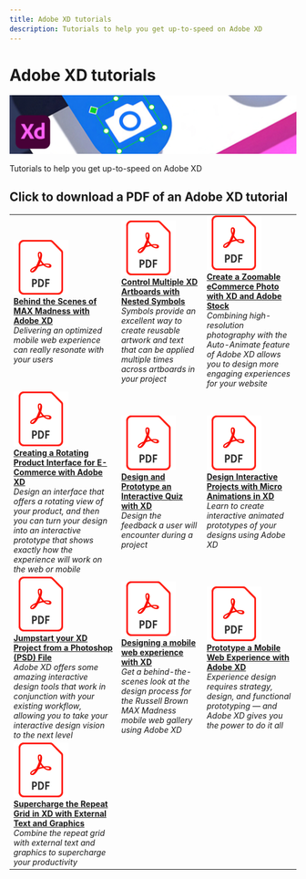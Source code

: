 ```yaml
---
title: Adobe XD tutorials
description: Tutorials to help you get up-to-speed on Adobe XD
---
```


# Adobe XD tutorials

![Creative Cloud Hero Image](../assets/CCEbanner-XD.png)

Tutorials to help you get up-to-speed on Adobe XD

## Click to download a PDF of an Adobe XD tutorial

<table>
<tr>
 <td>
   <a href="assets/BehindtheScenesofMAXMadnesswithAdobeXD.pdf">
      <img alt="Behind the Scenes of MAX Madness with Adobe XD" src="../assets/acrobat_PDF_96.png" />
   </a>
    <div>
   <a href="assets/BehindtheScenesofMAXMadnesswithAdobeXD.pdf"><strong>Behind the Scenes of MAX Madness with Adobe XD</strong></a>
    </div>
    <em>Delivering an optimized mobile web experience can really resonate with your users</em>
    <br>
  </td>
  <td>
   <a href="assets/ControlMultipleXDArtboardswithNestedSymbols.pdf">
      <img alt="Control Multiple XD Artboards with Nested Symbols" src="../assets/acrobat_PDF_96.png" />
   </a>
    <div>
   <a href="assets/ControlMultipleXDArtboardswithNestedSymbols.pdf"><strong>Control Multiple XD Artboards with Nested Symbols</strong></a>
    </div>
    <em>Symbols provide an excellent way to create reusable artwork and text that can be applied multiple times across artboards in your project</em>
    <br>
  </td>
  <td>
   <a href="assets/CreateaZoomableeCommercePhotowithXDandAdobeStock.pdf">
      <img alt="Create a Zoomable eCommerce Photo with XD and Adobe Stock" src="../assets/acrobat_PDF_96.png" />
   </a>
    <div>
   <a href="assets/CreateaZoomableeCommercePhotowithXDandAdobeStock.pdf"><strong>Create a Zoomable eCommerce Photo with XD and Adobe Stock</strong></a>
    </div>
    <em>Combining high-resolution photography with the Auto-Animate feature of Adobe XD allows you to design more engaging experiences for your website</em>
    <br>
  </td>
</tr>
<tr>
 <td>
   <a href="assets/CreatingaRotatingProductInterfaceforECommercewithAdobeXD.pdf">
      <img alt="Creating a Rotating Product Interface for E-Commerce with Adobe XD" src="../assets/acrobat_PDF_96.png" />
   </a>
    <div>
   <a href="assets/CreatingaRotatingProductInterfaceforECommercewithAdobeXD.pdf"><strong>Creating a Rotating Product Interface for E-Commerce with Adobe XD</strong></a>
    </div>
    <em>Design an interface that offers a rotating view of your product, and then you can turn your design into an interactive prototype that shows exactly how the experience will work on the web or mobile</em>
    <br>
  </td>
  <td>
   <a href="assets/DesignandPrototypeanInteractiveQuizwithXD.pdf">
      <img alt="Design and Prototype an Interactive Quiz with XD" src="../assets/acrobat_PDF_96.png" />
   </a>
    <div>
   <a href="assets/DesignandPrototypeanInteractiveQuizwithXD.pdf"><strong>Design and Prototype an Interactive Quiz with XD</strong></a>
    </div>
    <em>Design the feedback a user will encounter during a project</em>
    <br>
  </td>
  <td>
   <a href="assets/DesignInteractiveProjectswithMicroAnimationsinXD.pdf">
      <img alt="Design Interactive Projects with Micro Animations in XD" src="../assets/acrobat_PDF_96.png" />
   </a>
    <div>
   <a href="assets/DesignInteractiveProjectswithMicroAnimationsinXD.pdf"><strong>Design Interactive Projects with Micro Animations in XD</strong></a>
    </div>
    <em>Learn to create interactive animated prototypes of your designs using Adobe XD</em>
    <br>
  </td>
</tr>
<tr>
 <td>
   <a href="assets/JumpstartyourXDProjectfromaPhotoshopFile.pdf">
      <img alt="Jumpstart your XD Project from a Photoshop (PSD) File" src="../assets/acrobat_PDF_96.png" />
   </a>
    <div>
   <a href="assets/JumpstartyourXDProjectfromaPhotoshopFile.pdf"><strong>Jumpstart your XD Project from a Photoshop (PSD) File</strong></a>
    </div>
    <em>Adobe XD offers some amazing interactive design tools that work in conjunction with your existing workflow, allowing you to take your interactive design vision to the next level</em>
    <br>
  </td>
  <td>
   <a href="assets/MobileWebExperienceswithXD.pdf">
      <img alt="Designing a mobile web experience with XD" src="../assets/acrobat_PDF_96.png" />
   </a>
    <div>
   <a href="assets/MobileWebExperienceswithXD.pdf"><strong>Designing a mobile web experience with XD</strong></a>
    </div>
    <em>Get a behind-the-scenes look at the design process for the Russell Brown MAX Madness mobile web gallery using Adobe XD</em>
    <br>
  </td>
  <td>
   <a href="assets/PrototypeaMobileWebExperiencewithAdobeXD.pdf">
      <img alt="Prototype a Mobile Web Experience with Adobe XD" src="../assets/acrobat_PDF_96.png" />
   </a>
    <div>
   <a href="assets/PrototypeaMobileWebExperiencewithAdobeXD.pdf"><strong>Prototype a Mobile Web Experience with Adobe XD</strong></a>
    </div>
    <em>Experience design requires strategy, design, and functional prototyping — and Adobe XD gives you the power to do it all</em>
    <br>
  </td>
</tr>
<tr>
   <td>
   <a href="assets/PrototypeaMobileWebExperiencewithAdobeXD.pdf">
      <img alt="Supercharge the Repeat Grid in XD with External Text and Graphics" src="../assets/acrobat_PDF_96.png" />
   </a>
    <div>
   <a href="assets/PrototypeaMobileWebExperiencewithAdobeXD.pdf"><strong>Supercharge the Repeat Grid in XD with External Text and Graphics</strong></a>
    </div>
    <em>Combine the repeat grid with external text and graphics to supercharge your productivity</em>
    <br>
  </td>
</tr>
</table>